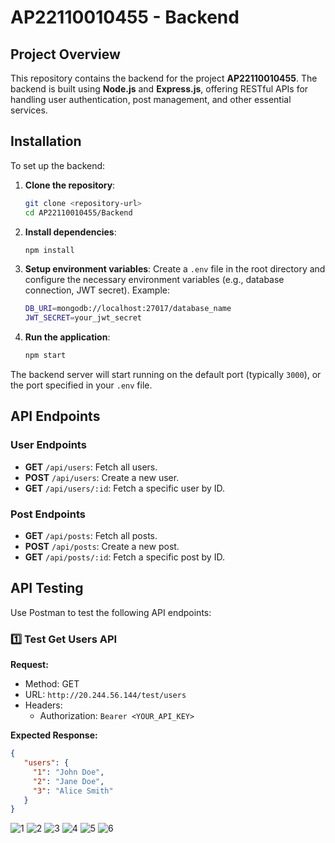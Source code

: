 # AP22110010455 - Backend

## Project Overview

This repository contains the backend for the project **AP22110010455**. The backend is built using **Node.js** and **Express.js**, offering RESTful APIs for handling user authentication, post management, and other essential services.

## Installation

To set up the backend:

1. **Clone the repository**:
    ```bash
    git clone <repository-url>
    cd AP22110010455/Backend
    ```

2. **Install dependencies**:
    ```bash
    npm install
    ```

3. **Setup environment variables**:
    Create a `.env` file in the root directory and configure the necessary environment variables (e.g., database connection, JWT secret). Example:
    ```bash
    DB_URI=mongodb://localhost:27017/database_name
    JWT_SECRET=your_jwt_secret
    ```

4. **Run the application**:
    ```bash
    npm start
    ```

The backend server will start running on the default port (typically `3000`), or the port specified in your `.env` file.

## API Endpoints

### User Endpoints
- **GET** `/api/users`: Fetch all users.
- **POST** `/api/users`: Create a new user.
- **GET** `/api/users/:id`: Fetch a specific user by ID.

### Post Endpoints
- **GET** `/api/posts`: Fetch all posts.
- **POST** `/api/posts`: Create a new post.
- **GET** `/api/posts/:id`: Fetch a specific post by ID.

## API Testing

Use Postman to test the following API endpoints:

### 1️⃣ Test Get Users API
**Request:**
- Method: GET
- URL: `http://20.244.56.144/test/users`
- Headers:
  - Authorization: `Bearer <YOUR_API_KEY>`

**Expected Response:**
```json
{
   "users": {
     "1": "John Doe",
     "2": "Jane Doe",
     "3": "Alice Smith"
   }
}


```
![1](https://github.com/user-attachments/assets/e247ef61-a11b-462d-8ed3-45e34361f19d)
![2](https://github.com/user-attachments/assets/0dac2e00-e120-4611-ae96-69b2a5802f04)
![3](https://github.com/user-attachments/assets/8349bfd3-090c-4150-9cb1-20fe3bec5441)
![4](https://github.com/user-attachments/assets/f9cedb26-0b4c-4f6c-b94f-ed20d389daf7)
![5](https://github.com/user-attachments/assets/3f4d9b27-0ad1-455e-baee-cc1621813a83)
![6](https://github.com/user-attachments/assets/b7c2ce4f-07aa-4dfa-b1a2-bc6ade750d4b)



